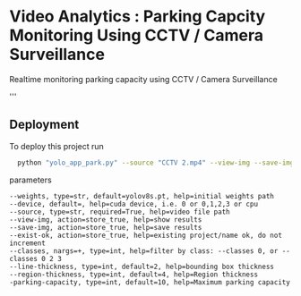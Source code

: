 
# Video Analytics : Parking Capcity Monitoring Using CCTV / Camera Surveillance



Realtime monitoring parking capacity using CCTV / Camera Surveillance

'''
## Deployment

To deploy this project run

```bash
  python "yolo_app_park.py" --source "CCTV 2.mp4" --view-img --save-img --device 0 --weights "yolov8m.pt" --classes 2 --parking-capacity 15
```

parameters
```
--weights, type=str, default=yolov8s.pt, help=initial weights path
--device, default=, help=cuda device, i.e. 0 or 0,1,2,3 or cpu
--source, type=str, required=True, help=video file path
--view-img, action=store_true, help=show results
--save-img, action=store_true, help=save results
--exist-ok, action=store_true, help=existing project/name ok, do not increment
--classes, nargs=+, type=int, help=filter by class: --classes 0, or --classes 0 2 3
--line-thickness, type=int, default=2, help=bounding box thickness
--region-thickness, type=int, default=4, help=Region thickness
-parking-capacity, type=int, default=10, help=Maximum parking capacity
```